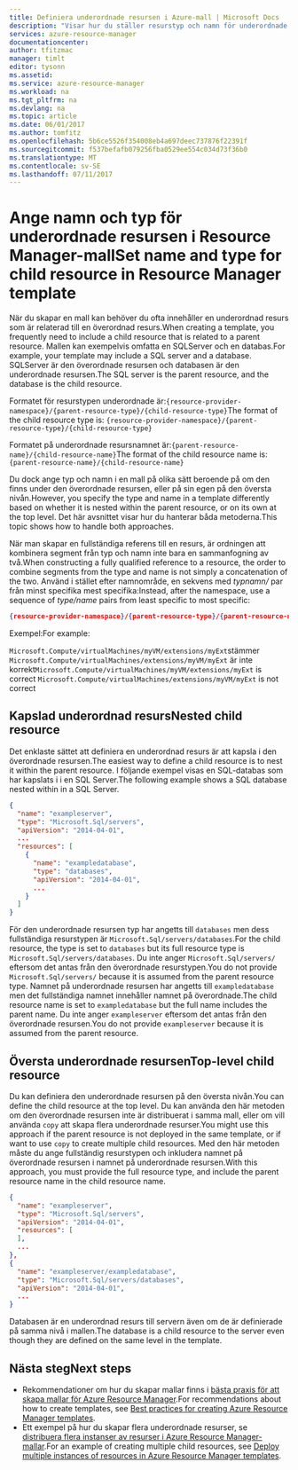 ```yaml
---
title: Definiera underordnade resursen i Azure-mall | Microsoft Docs
description: "Visar hur du ställer resurstyp och namn för underordnade resursen i en Azure Resource Manager-mall"
services: azure-resource-manager
documentationcenter: 
author: tfitzmac
manager: timlt
editor: tysonn
ms.assetid: 
ms.service: azure-resource-manager
ms.workload: na
ms.tgt_pltfrm: na
ms.devlang: na
ms.topic: article
ms.date: 06/01/2017
ms.author: tomfitz
ms.openlocfilehash: 5b6ce5526f354008eb4a697deec737876f22391f
ms.sourcegitcommit: f537befafb079256fba0529ee554c034d73f36b0
ms.translationtype: MT
ms.contentlocale: sv-SE
ms.lasthandoff: 07/11/2017
---
```

# <a name="set-name-and-type-for-child-resource-in-resource-manager-template"></a><span data-ttu-id="62b4c-103">Ange namn och typ för underordnade resursen i Resource Manager-mall</span><span class="sxs-lookup"><span data-stu-id="62b4c-103">Set name and type for child resource in Resource Manager template</span></span>
<span data-ttu-id="62b4c-104">När du skapar en mall kan behöver du ofta innehåller en underordnad resurs som är relaterad till en överordnad resurs.</span><span class="sxs-lookup"><span data-stu-id="62b4c-104">When creating a template, you frequently need to include a child resource that is related to a parent resource.</span></span> <span data-ttu-id="62b4c-105">Mallen kan exempelvis omfatta en SQLServer och en databas.</span><span class="sxs-lookup"><span data-stu-id="62b4c-105">For example, your template may include a SQL server and a database.</span></span> <span data-ttu-id="62b4c-106">SQLServer är den överordnade resursen och databasen är den underordnade resursen.</span><span class="sxs-lookup"><span data-stu-id="62b4c-106">The SQL server is the parent resource, and the database is the child resource.</span></span> 

<span data-ttu-id="62b4c-107">Formatet för resurstypen underordnade är:`{resource-provider-namespace}/{parent-resource-type}/{child-resource-type}`</span><span class="sxs-lookup"><span data-stu-id="62b4c-107">The format of the child resource type is: `{resource-provider-namespace}/{parent-resource-type}/{child-resource-type}`</span></span>

<span data-ttu-id="62b4c-108">Formatet på underordnade resursnamnet är:`{parent-resource-name}/{child-resource-name}`</span><span class="sxs-lookup"><span data-stu-id="62b4c-108">The format of the child resource name is: `{parent-resource-name}/{child-resource-name}`</span></span>

<span data-ttu-id="62b4c-109">Du dock ange typ och namn i en mall på olika sätt beroende på om den finns under den överordnade resursen, eller på sin egen på den översta nivån.</span><span class="sxs-lookup"><span data-stu-id="62b4c-109">However, you specify the type and name in a template differently based on whether it is nested within the parent resource, or on its own at the top level.</span></span> <span data-ttu-id="62b4c-110">Det här avsnittet visar hur du hanterar båda metoderna.</span><span class="sxs-lookup"><span data-stu-id="62b4c-110">This topic shows how to handle both approaches.</span></span>

<span data-ttu-id="62b4c-111">När man skapar en fullständiga referens till en resurs, är ordningen att kombinera segment från typ och namn inte bara en sammanfogning av två.</span><span class="sxs-lookup"><span data-stu-id="62b4c-111">When constructing a fully qualified reference to a resource, the order to combine segments from the type and name  is not simply a concatenation of the two.</span></span>  <span data-ttu-id="62b4c-112">Använd i stället efter namnområde, en sekvens med *typnamn/* par från minst specifika mest specifika:</span><span class="sxs-lookup"><span data-stu-id="62b4c-112">Instead, after the namespace, use a sequence of *type/name* pairs from least specific to most specific:</span></span>

```json
{resource-provider-namespace}/{parent-resource-type}/{parent-resource-name}[/{child-resource-type}/{child-resource-name}]*
```

<span data-ttu-id="62b4c-113">Exempel:</span><span class="sxs-lookup"><span data-stu-id="62b4c-113">For example:</span></span>

<span data-ttu-id="62b4c-114">`Microsoft.Compute/virtualMachines/myVM/extensions/myExt`stämmer `Microsoft.Compute/virtualMachines/extensions/myVM/myExt` är inte korrekt</span><span class="sxs-lookup"><span data-stu-id="62b4c-114">`Microsoft.Compute/virtualMachines/myVM/extensions/myExt` is correct `Microsoft.Compute/virtualMachines/extensions/myVM/myExt` is not correct</span></span>

## <a name="nested-child-resource"></a><span data-ttu-id="62b4c-115">Kapslad underordnad resurs</span><span class="sxs-lookup"><span data-stu-id="62b4c-115">Nested child resource</span></span>
<span data-ttu-id="62b4c-116">Det enklaste sättet att definiera en underordnad resurs är att kapsla i den överordnade resursen.</span><span class="sxs-lookup"><span data-stu-id="62b4c-116">The easiest way to define a child resource is to nest it within the parent resource.</span></span> <span data-ttu-id="62b4c-117">I följande exempel visas en SQL-databas som har kapslats i i en SQL Server.</span><span class="sxs-lookup"><span data-stu-id="62b4c-117">The following example shows a SQL database nested within in a SQL Server.</span></span>

```json
{
  "name": "exampleserver",
  "type": "Microsoft.Sql/servers",
  "apiVersion": "2014-04-01",
  ...
  "resources": [
    {
      "name": "exampledatabase",
      "type": "databases",
      "apiVersion": "2014-04-01",
      ...
    }
  ]
}
```

<span data-ttu-id="62b4c-118">För den underordnade resursen typ har angetts till `databases` men dess fullständiga resurstypen är `Microsoft.Sql/servers/databases`.</span><span class="sxs-lookup"><span data-stu-id="62b4c-118">For the child resource, the type is set to `databases` but its full resource type is `Microsoft.Sql/servers/databases`.</span></span> <span data-ttu-id="62b4c-119">Du inte anger `Microsoft.Sql/servers/` eftersom det antas från den överordnade resurstypen.</span><span class="sxs-lookup"><span data-stu-id="62b4c-119">You do not provide `Microsoft.Sql/servers/` because it is assumed from the parent resource type.</span></span> <span data-ttu-id="62b4c-120">Namnet på underordnade resursen har angetts till `exampledatabase` men det fullständiga namnet innehåller namnet på överordnade.</span><span class="sxs-lookup"><span data-stu-id="62b4c-120">The child resource name is set to `exampledatabase` but the full name includes the parent name.</span></span> <span data-ttu-id="62b4c-121">Du inte anger `exampleserver` eftersom det antas från den överordnade resursen.</span><span class="sxs-lookup"><span data-stu-id="62b4c-121">You do not provide `exampleserver` because it is assumed from the parent resource.</span></span>

## <a name="top-level-child-resource"></a><span data-ttu-id="62b4c-122">Översta underordnade resursen</span><span class="sxs-lookup"><span data-stu-id="62b4c-122">Top-level child resource</span></span>
<span data-ttu-id="62b4c-123">Du kan definiera den underordnade resursen på den översta nivån.</span><span class="sxs-lookup"><span data-stu-id="62b4c-123">You can define the child resource at the top level.</span></span> <span data-ttu-id="62b4c-124">Du kan använda den här metoden om den överordnade resursen inte är distribuerat i samma mall, eller om vill använda `copy` att skapa flera underordnade resurser.</span><span class="sxs-lookup"><span data-stu-id="62b4c-124">You might use this approach if the parent resource is not deployed in the same template, or if want to use `copy` to create multiple child resources.</span></span> <span data-ttu-id="62b4c-125">Med den här metoden måste du ange fullständig resurstypen och inkludera namnet på överordnade resursen i namnet på underordnade resursen.</span><span class="sxs-lookup"><span data-stu-id="62b4c-125">With this approach, you must provide the full resource type, and include the parent resource name in the child resource name.</span></span>

```json
{
  "name": "exampleserver",
  "type": "Microsoft.Sql/servers",
  "apiVersion": "2014-04-01",
  "resources": [ 
  ],
  ...
},
{
  "name": "exampleserver/exampledatabase",
  "type": "Microsoft.Sql/servers/databases",
  "apiVersion": "2014-04-01",
  ...
}
```

<span data-ttu-id="62b4c-126">Databasen är en underordnad resurs till servern även om de är definierade på samma nivå i mallen.</span><span class="sxs-lookup"><span data-stu-id="62b4c-126">The database is a child resource to the server even though they are defined on the same level in the template.</span></span>

## <a name="next-steps"></a><span data-ttu-id="62b4c-127">Nästa steg</span><span class="sxs-lookup"><span data-stu-id="62b4c-127">Next steps</span></span>
* <span data-ttu-id="62b4c-128">Rekommendationer om hur du skapar mallar finns i [bästa praxis för att skapa mallar för Azure Resource Manager](resource-manager-template-best-practices.md).</span><span class="sxs-lookup"><span data-stu-id="62b4c-128">For recommendations about how to create templates, see [Best practices for creating Azure Resource Manager templates](resource-manager-template-best-practices.md).</span></span>
* <span data-ttu-id="62b4c-129">Ett exempel på hur du skapar flera underordnade resurser, se [distribuera flera instanser av resurser i Azure Resource Manager-mallar](resource-group-create-multiple.md).</span><span class="sxs-lookup"><span data-stu-id="62b4c-129">For an example of creating multiple child resources, see [Deploy multiple instances of resources in Azure Resource Manager templates](resource-group-create-multiple.md).</span></span>
